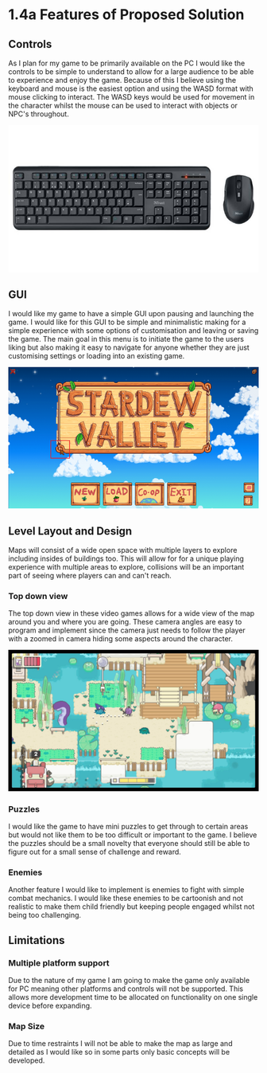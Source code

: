 # 1.4a Features of Proposed Solution

## Controls

As I plan for my game to be primarily available on the PC I would like the controls to be simple to understand to allow for a large audience to be able to experience and enjoy the game. Because of this I believe using the keyboard and mouse is the easiest option and using the WASD format with mouse clicking to interact. The WASD keys would be used for movement in the character whilst the mouse can be used to interact with objects or NPC's throughout.

![](<../.gitbook/assets/image (11) (1).png>)

## GUI

I would like my game to have a simple GUI upon pausing and launching the game. I would like for this GUI to be simple and minimalistic making for a simple experience with some options of customisation and leaving or saving the game. The main goal in this menu is to initiate the game to the users liking but also making it easy to navigate for anyone whether they are just customising settings or loading into an existing game.

![](<../.gitbook/assets/image (2) (1).png>)

## Level Layout and Design

Maps will consist of a wide open space with multiple layers to explore including insides of buildings too. This will allow for for a unique playing experience with multiple areas to explore, collisions will be an important part of seeing where players can and can't reach.

### Top down view

The top down view in these video games allows for a wide view of the map around you and where you are going. These camera angles are easy to program and implement since the camera just needs to follow the player with a zoomed in camera hiding some aspects around the character.

![](<../.gitbook/assets/image (2).png>)

### Puzzles

I would like the game to have mini puzzles to get through to certain areas but would not like them to be too difficult or important to the game. I believe the puzzles should be a small novelty that everyone should still be able to figure out for a small sense of challenge and reward.

### Enemies

Another feature I would like to implement is enemies to fight with simple combat mechanics. I would like these enemies to be cartoonish and not realistic to make them child friendly but keeping people engaged whilst not being too challenging.

## Limitations

### Multiple platform support

Due to the nature of my game I am going to make the game only available for PC meaning other platforms and controls will not be supported. This allows more development time to be allocated on functionality on one single device before expanding.

### Map Size

Due to time restraints I will not be able to make the map as large and detailed as I would like so in some parts only basic concepts will be developed.
